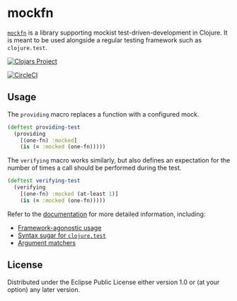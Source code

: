 # mockfn

[`mockfn`](https://github.com/pmatiello/mockfn) is a library supporting
mockist test-driven-development in Clojure. It is meant to be used
alongside a regular testing framework such as `clojure.test`.

[![Clojars Project](https://img.shields.io/clojars/v/mockfn.svg)](https://clojars.org/mockfn)

[![CircleCI](https://circleci.com/gh/pmatiello/mockfn.svg?style=svg)](https://circleci.com/gh/pmatiello/mockfn)

## Usage

The `providing` macro replaces a function with a configured mock.

```clj
(deftest providing-test
  (providing
    [(one-fn) :mocked]
    (is (= :mocked (one-fn)))))
```

The `verifying` macro works similarly, but also defines an expectation
for the number of times a call should be performed during the test.

```clj
(deftest verifying-test
  (verifying
    [(one-fn) :mocked (at-least 1)]
    (is (= :mocked (one-fn)))))
```

Refer to the [documentation](doc/documentation.md) for more detailed
information, including:

- [Framework-agonostic usage](#framework-agonostic-usage)
- [Syntax sugar for `clojure.test`](#syntax-sugar-for-clojuretest)
- [Argument matchers](#argument-matchers)

## License

Distributed under the Eclipse Public License either version 1.0 or (at
your option) any later version.

